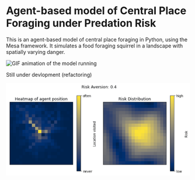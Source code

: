 # Agent-based model of Central Place Foraging under Predation Risk 

This is an agent-based model of central place foraging in Python, using the Mesa framework.
It simulates a food foraging squirrel in a landscape with spatially varying danger.

![GIF animation of the model running](https://github.com/syntheticdinosaur/Central-Place-Foraging/blob/master/docs/images/Model.gif)

Still under devlopment (refactoring)



![Animation showing the development of paths with increasing risk aversion of foraging agent](https://github.com/syntheticdinosaur/Central-Place-Foraging/blob/master/docs/images/Simulation.gif)
